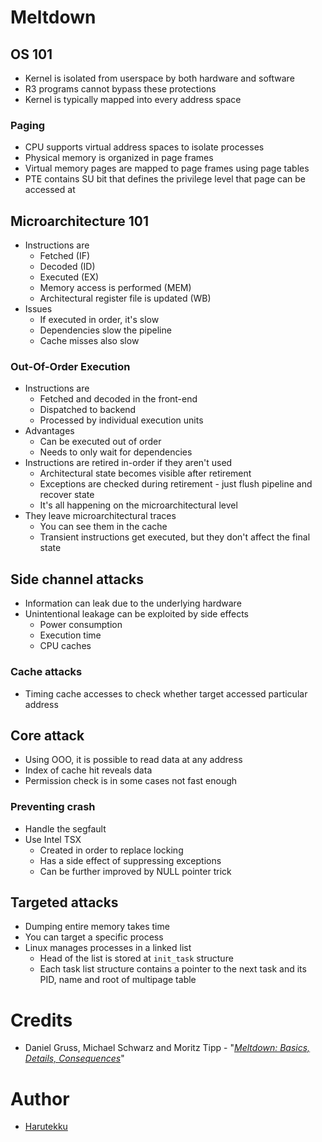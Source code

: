 # Meltdown
## OS 101
- Kernel is isolated from userspace by both hardware and software
- R3 programs cannot bypass these protections
- Kernel is typically mapped into every address space

### Paging
- CPU supports virtual address spaces to isolate processes
- Physical memory is organized in page frames
- Virtual memory pages are mapped to page frames using page tables
- PTE contains SU bit that defines the privilege level that page can be accessed at

## Microarchitecture 101
- Instructions are 
  - Fetched (IF)
  - Decoded (ID)
  - Executed (EX)
  - Memory access is performed (MEM)
  - Architectural register file is updated (WB)
- Issues
  - If executed in order, it's slow
  - Dependencies slow the pipeline
  - Cache misses also slow

### Out-Of-Order Execution
- Instructions are
  - Fetched and decoded in the front-end
  - Dispatched to backend
  - Processed by individual execution units
- Advantages
  - Can be executed out of order
  - Needs to only wait for dependencies
- Instructions are retired in-order if they aren't used
  - Architectural state becomes visible after retirement
  - Exceptions are checked during retirement - just flush pipeline and recover state
  - It's all happening on the microarchitectural level
- They leave microarchitectural traces
  - You can see them in the cache
  - Transient instructions get executed, but they don't affect the final state

## Side channel attacks
- Information can leak due to the underlying hardware
- Unintentional leakage can be exploited by side effects
  - Power consumption
  - Execution time
  - CPU caches

### Cache attacks
- Timing cache accesses to check whether target accessed particular address

## Core attack
- Using OOO, it is possible to read data at any address
- Index of cache hit reveals data
- Permission check is in some cases not fast enough

### Preventing crash
- Handle the segfault
- Use Intel TSX
  - Created in order to replace locking
  - Has a side effect of suppressing exceptions
  - Can be further improved by NULL pointer trick

## Targeted attacks
- Dumping entire memory takes time
- You can target a specific process
- Linux manages processes in a linked list
  - Head of the list is stored at `init_task` structure
  - Each task list structure contains a pointer to the next task and its PID, name and root of multipage table

# Credits
- Daniel Gruss, Michael Schwarz and Moritz Tipp - "_[Meltdown: Basics, Details, Consequences](https://youtu.be/UTSJf05pw-0)_"

# Author
- [Harutekku](https://github.com/harutekku)